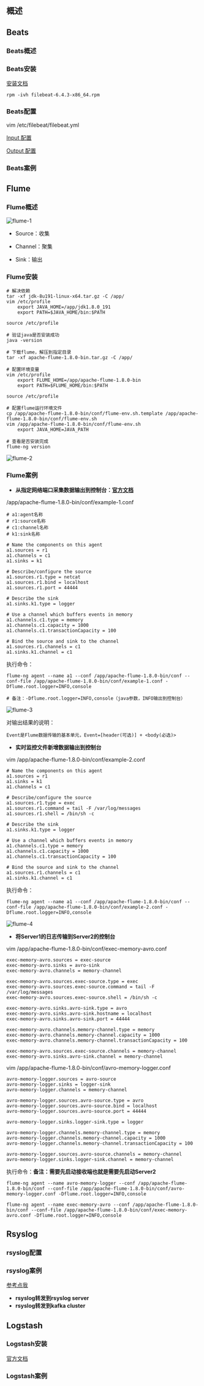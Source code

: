 ## 概述

## Beats
### Beats概述

### Beats安装
[安装文档](https://www.elastic.co/guide/en/beats/filebeat/current/filebeat-installation.html)

```
rpm -ivh filebeat-6.4.3-x86_64.rpm
```

### Beats配置
vim /etc/filebeat/filebeat.yml

[Input 配置](https://www.elastic.co/guide/en/beats/filebeat/current/configuration-filebeat-options.html)

[Output 配置](https://www.elastic.co/guide/en/beats/filebeat/current/configuring-output.html)

### Beats案例

## Flume
### Flume概述
![flume-1](https://github.com/bloodzer0/Enterprise_Security_Build--Open_Source/blob/master/Infrastructure%20Security/Log%20Analysis/img/flume-1.png)

* Source：收集

* Channel：聚集

* Sink：输出

### Flume安装
```
# 解决依赖
tar -xf jdk-8u191-linux-x64.tar.gz -C /app/
vim /etc/profile
	export JAVA_HOME=/app/jdk1.8.0_191
	export PATH=$JAVA_HOME/bin:$PATH

source /etc/profile

# 验证java是否安装成功
java -version

# 下载flume，解压到指定目录
tar -xf apache-flume-1.8.0-bin.tar.gz -C /app/

# 配置环境变量
vim /etc/profile
	export FLUME_HOME=/app/apache-flume-1.8.0-bin
	export PATH=$FLUME_HOME/bin:$PATH

source /etc/profile

# 配置flume运行环境文件
cp /app/apache-flume-1.8.0-bin/conf/flume-env.sh.template /app/apache-flume-1.8.0-bin/conf/flume-env.sh
vim /app/apache-flume-1.8.0-bin/conf/flume-env.sh
	export JAVA_HOME=JAVA_PATH

# 查看是否安装完成
flume-ng version
```

![flume-2](https://github.com/bloodzer0/Enterprise_Security_Build--Open_Source/blob/master/Infrastructure%20Security/Log%20Analysis/img/flume-2.png)

### Flume案例
* **从指定网络端口采集数据输出到控制台：[官方文档](http://flume.apache.org/FlumeUserGuide.html#a-simple-example)**

/app/apache-flume-1.8.0-bin/conf/example-1.conf

```
# a1:agent名称
# r1:source名称
# c1:channel名称
# k1:sink名称

# Name the components on this agent
a1.sources = r1
a1.channels = c1
a1.sinks = k1

# Describe/configure the source
a1.sources.r1.type = netcat
a1.sources.r1.bind = localhost
a1.sources.r1.port = 44444

# Describe the sink
a1.sinks.k1.type = logger

# Use a channel which buffers events in memory
a1.channels.c1.type = memory
a1.channels.c1.capacity = 1000
a1.channels.c1.transactionCapacity = 100

# Bind the source and sink to the channel
a1.sources.r1.channels = c1
a1.sinks.k1.channel = c1
```

执行命令：

```
flume-ng agent --name a1 --conf /app/apache-flume-1.8.0-bin/conf --conf-file /app/apache-flume-1.8.0-bin/conf/example-1.conf -Dflume.root.logger=INFO,console

# 备注：-Dflume.root.logger=INFO,console（java参数，INFO输出到控制台）
```

![flume-3](https://github.com/bloodzer0/Enterprise_Security_Build--Open_Source/blob/master/Infrastructure%20Security/Log%20Analysis/img/flume-3.png)

对输出结果的说明：

```
Event是Flume数据传输的基本单元，Event=[header(可选)] + <body(必选)>
```

* **实时监控文件新增数据输出到控制台**

vim /app/apache-flume-1.8.0-bin/conf/example-2.conf

```
# Name the components on this agent
a1.sources = r1
a1.sinks = k1
a1.channels = c1

# Describe/configure the source
a1.sources.r1.type = exec
a1.sources.r1.command = tail -F /var/log/messages
a1.sources.r1.shell = /bin/sh -c

# Describe the sink
a1.sinks.k1.type = logger

# Use a channel which buffers events in memory
a1.channels.c1.type = memory
a1.channels.c1.capacity = 1000
a1.channels.c1.transactionCapacity = 100

# Bind the source and sink to the channel
a1.sources.r1.channels = c1
a1.sinks.k1.channel = c1
```

执行命令：

```
flume-ng agent --name a1 --conf /app/apache-flume-1.8.0-bin/conf --conf-file /app/apache-flume-1.8.0-bin/conf/example-2.conf -Dflume.root.logger=INFO,console
```

![flume-4](https://github.com/bloodzer0/Enterprise_Security_Build--Open_Source/blob/master/Infrastructure%20Security/Log%20Analysis/img/flume-4.png)

* **将Server1的日志传输到Server2的控制台**

vim /app/apache-flume-1.8.0-bin/conf/exec-memory-avro.conf

```
exec-memory-avro.sources = exec-source
exec-memory-avro.sinks = avro-sink
exec-memory-avro.channels = memory-channel

exec-memory-avro.sources.exec-source.type = exec
exec-memory-avro.sources.exec-source.command = tail -F /var/log/messages
exec-memory-avro.sources.exec-source.shell = /bin/sh -c

exec-memory-avro.sinks.avro-sink.type = avro
exec-memory-avro.sinks.avro-sink.hostname = localhost
exec-memory-avro.sinks.avro-sink.port = 44444

exec-memory-avro.channels.memory-channel.type = memory
exec-memory-avro.channels.memory-channel.capacity = 1000
exec-memory-avro.channels.memory-channel.transactionCapacity = 100

exec-memory-avro.sources.exec-source.channels = memory-channel
exec-memory-avro.sinks.avro-sink.channel = memory-channel
```

vim /app/apache-flume-1.8.0-bin/conf/avro-memory-logger.conf

```
avro-memory-logger.sources = avro-source
avro-memory-logger.sinks = logger-sink
avro-memory-logger.channels = memory-channel

avro-memory-logger.sources.avro-source.type = avro
avro-memory-logger.sources.avro-source.bind = localhost
avro-memory-logger.sources.avro-source.port = 44444

avro-memory-logger.sinks.logger-sink.type = logger

avro-memory-logger.channels.memory-channel.type = memory
avro-memory-logger.channels.memory-channel.capacity = 1000
avro-memory-logger.channels.memory-channel.transactionCapacity = 100

avro-memory-logger.sources.avro-source.channels = memory-channel
avro-memory-logger.sinks.logger-sink.channel = memory-channel
```

执行命令：**备注：需要先启动接收端也就是需要先启动Server2**

```
flume-ng agent --name avro-memory-logger --conf /app/apache-flume-1.8.0-bin/conf --conf-file /app/apache-flume-1.8.0-bin/conf/avro-memory-logger.conf -Dflume.root.logger=INFO,console

flume-ng agent --name exec-memory-avro --conf /app/apache-flume-1.8.0-bin/conf --conf-file /app/apache-flume-1.8.0-bin/conf/exec-memory-avro.conf -Dflume.root.logger=INFO,console
```

## Rsyslog
### rsyslog配置

### rsyslog案例
[参考点我](https://github.com/bloodzer0/Enterprise_Security_Build--Open_Source/tree/master/Infrastructure%20Security/Log%20Analysis)

* **rsyslog转发到rsyslog server**
* **rsyslog转发到kafka cluster**

## Logstash
### Logstash安装
[官方文档](https://www.elastic.co/guide/en/logstash/current/installing-logstash.html)

### Logstash案例
